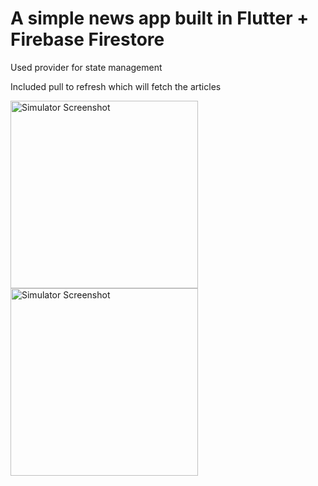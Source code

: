 # A simple news app built in Flutter + Firebase Firestore

Used provider for state management

Included pull to refresh which will fetch the articles

<img src="https://github.com/user-attachments/assets/ca29de87-729f-4fc5-93b0-be7c5443244a" alt="Simulator Screenshot" width="300"/>



<img src="https://github.com/user-attachments/assets/02354620-3a4a-4500-ae6d-8251980e4a9f" alt="Simulator Screenshot" width="300"/>

